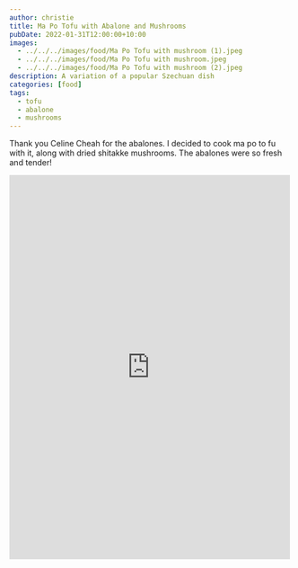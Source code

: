 ```yaml
---
author: christie
title: Ma Po Tofu with Abalone and Mushrooms
pubDate: 2022-01-31T12:00:00+10:00
images:
  - ../../../images/food/Ma Po Tofu with mushroom (1).jpeg
  - ../../../images/food/Ma Po Tofu with mushroom.jpeg
  - ../../../images/food/Ma Po Tofu with mushroom (2).jpeg
description: A variation of a popular Szechuan dish
categories: [food]
tags:
  - tofu
  - abalone
  - mushrooms
---
```


Thank you Celine Cheah for the abalones. I decided to cook ma po to fu with it, along with dried shitakke mushrooms. The abalones were so fresh and tender!

<iframe src="https://www.facebook.com/plugins/post.php?href=https%3A%2F%2Fwww.facebook.com%2Fchris1.tham%2Fposts%2Fpfbid0Poa4SLobTCRvUR38eUAoDjuHWYiTqSu7HdtBCmhT3w1hSmQDajoxAiom31Niqd8ol&show_text=true&width=500" width="500" height="684" style="border:none;overflow:hidden" scrolling="no" frameborder="0" allowfullscreen="true" allow="autoplay; clipboard-write; encrypted-media; picture-in-picture; web-share"></iframe>
